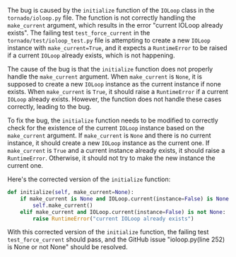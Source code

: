 The bug is caused by the `initialize` function of the `IOLoop` class in the `tornado/ioloop.py` file. The function is not correctly handling the `make_current` argument, which results in the error "current IOLoop already exists". The failing test `test_force_current` in the `tornado/test/ioloop_test.py` file is attempting to create a new `IOLoop` instance with `make_current=True`, and it expects a `RuntimeError` to be raised if a current `IOLoop` already exists, which is not happening.

The cause of the bug is that the `initialize` function does not properly handle the `make_current` argument. When `make_current` is `None`, it is supposed to create a new `IOLoop` instance as the current instance if none exists. When `make_current` is `True`, it should raise a `RuntimeError` if a current `IOLoop` already exists. However, the function does not handle these cases correctly, leading to the bug.

To fix the bug, the `initialize` function needs to be modified to correctly check for the existence of the current `IOLoop` instance based on the `make_current` argument. If `make_current` is `None` and there is no current instance, it should create a new `IOLoop` instance as the current one. If `make_current` is `True` and a current instance already exists, it should raise a `RuntimeError`. Otherwise, it should not try to make the new instance the current one.

Here's the corrected version of the `initialize` function:

```python
def initialize(self, make_current=None):
    if make_current is None and IOLoop.current(instance=False) is None:
        self.make_current()
    elif make_current and IOLoop.current(instance=False) is not None:
        raise RuntimeError("current IOLoop already exists")
```

With this corrected version of the `initialize` function, the failing test `test_force_current` should pass, and the GitHub issue "ioloop.py(line 252) is None or not None" should be resolved.